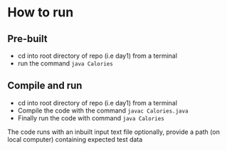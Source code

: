 # How to run
## Pre-built
- cd into root directory of repo (i.e day1) from a terminal
- run the command `java Calories`

## Compile and run
- cd into root directory of repo (i.e day1) from a terminal
- Compile the code with the command `javac Calories.java`
- Finally run the code with command `java Calories`

The code runs with an inbuilt input text file optionally, provide a path (on local computer) containing expected test data